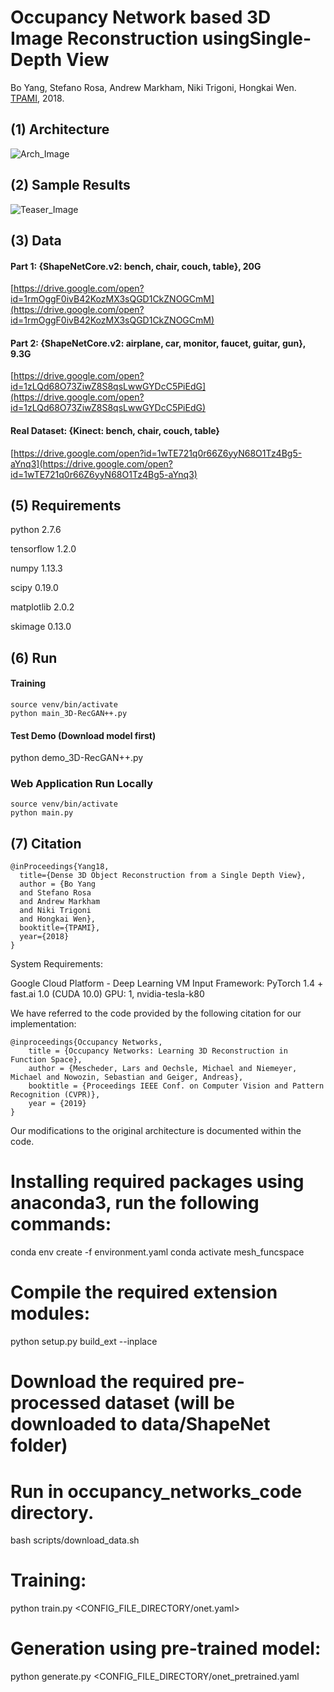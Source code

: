 
# Occupancy Network based 3D Image Reconstruction usingSingle-Depth View
Bo Yang, Stefano Rosa, Andrew Markham, Niki Trigoni, Hongkai Wen. [TPAMI](http://dx.doi.org/10.1109/TPAMI.2018.2868195), 2018.

## (1) Architecture
![Arch_Image](https://github.com/Yang7879/3D-RecGAN-extended/blob/master/3D-RecGAN%2B%2B_arch.png)
## (2) Sample Results
![Teaser_Image](https://github.com/Yang7879/3D-RecGAN-extended/blob/master/3D-RecGAN%2B%2B_sample.png)

## (3) Data
#### Part 1: {ShapeNetCore.v2: bench, chair, couch, table}, 20G
[https://drive.google.com/open?id=1rmOggF0ivB42KozMX3sQGD1CkZNOGCmM](https://drive.google.com/open?id=1rmOggF0ivB42KozMX3sQGD1CkZNOGCmM)
#### Part 2: {ShapeNetCore.v2: airplane, car, monitor, faucet, guitar, gun}, 9.3G
[https://drive.google.com/open?id=1zLQd68O73ZiwZ8S8qsLwwGYDcC5PiEdG](https://drive.google.com/open?id=1zLQd68O73ZiwZ8S8qsLwwGYDcC5PiEdG)
#### Real Dataset: {Kinect: bench, chair, couch, table}
[https://drive.google.com/open?id=1wTE721q0r66Z6yyN68O1Tz4Bg5-aYnq3](https://drive.google.com/open?id=1wTE721q0r66Z6yyN68O1Tz4Bg5-aYnq3)


## (5) Requirements
python 2.7.6

tensorflow 1.2.0

numpy 1.13.3

scipy 0.19.0

matplotlib 2.0.2

skimage 0.13.0

## (6) Run
#### Training
```
source venv/bin/activate
python main_3D-RecGAN++.py
```
#### Test Demo (Download model first)
python demo_3D-RecGAN++.py

### Web Application Run Locally
```
source venv/bin/activate
python main.py
```

## (7) Citation
```
@inProceedings{Yang18,
  title={Dense 3D Object Reconstruction from a Single Depth View},
  author = {Bo Yang
  and Stefano Rosa
  and Andrew Markham
  and Niki Trigoni
  and Hongkai Wen},
  booktitle={TPAMI},
  year={2018}
}
```

System Requirements:

Google Cloud Platform - Deep Learning VM
Input Framework: PyTorch 1.4 + fast.ai 1.0 (CUDA 10.0)
GPU: 1, nvidia-tesla-k80

We have referred to the code provided by the following citation for our implementation:
```
@inproceedings{Occupancy Networks,
    title = {Occupancy Networks: Learning 3D Reconstruction in Function Space},
    author = {Mescheder, Lars and Oechsle, Michael and Niemeyer, Michael and Nowozin, Sebastian and Geiger, Andreas},
    booktitle = {Proceedings IEEE Conf. on Computer Vision and Pattern Recognition (CVPR)},
    year = {2019}
}
```

Our modifications to the original architecture is documented within the code.

# Installing required packages using anaconda3, run the following commands:
conda env create -f environment.yaml
conda activate mesh_funcspace

# Compile the required extension modules:
python setup.py build_ext --inplace

# Download the required pre-processed dataset (will be downloaded to data/ShapeNet folder)
# Run in occupancy_networks_code directory.
bash scripts/download_data.sh

# Training:
python train.py <CONFIG_FILE_DIRECTORY/onet.yaml>

# Generation using pre-trained model:
python generate.py <CONFIG_FILE_DIRECTORY/onet_pretrained.yaml
